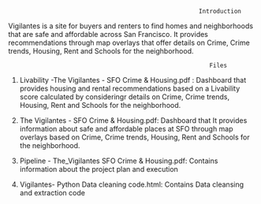 
                                                          Introduction

Vigilantes is a site for buyers and renters to find homes and neighborhoods that are safe and affordable across San Francisco. It provides recommendations through map overlays that offer details on Crime, Crime trends, Housing, Rent and Schools for the neighborhood.

                                                             Files
1. Livability -The Vigilantes - SFO Crime & Housing.pdf :
Dashboard that provides housing and rental recommendations based on a Livability score calculated by consideringr details on Crime, Crime trends, Housing, Rent and Schools for the neighborhood. <br />

2. The Vigilantes - SFO Crime & Housing.pdf:
Dashboard that  It provides information about safe and affordable places at SFO through map overlays based on Crime, Crime trends, Housing, Rent and Schools for the neighborhood. <br />

3. Pipeline - The_Vigilantes SFO Crime & Housing.pdf:
Contains information about the project plan and execution <br />

4. Vigilantes- Python Data cleaning code.html:
Contains Data cleansing and extraction code <br />


